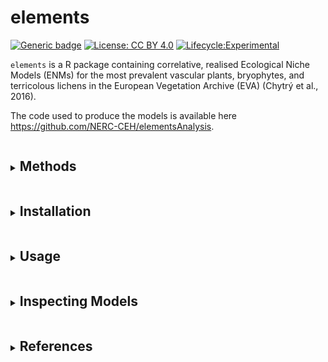 
<!-- README.md is generated from README.Rmd. Please edit that file -->

# elements

<!-- badges: start -->

[![Generic
badge](https://img.shields.io/badge/Version-0.0.1-green.svg)]()
[![License: CC BY
4.0](https://img.shields.io/badge/License-LGPL%203.0-lightgrey.svg)](https://opensource.org/license/lgpl-3-0)
[![Lifecycle:Experimental](https://img.shields.io/badge/Lifecycle-Experimental-339999)]()
<!-- badges: end -->

`elements` is a R package containing correlative, realised Ecological
Niche Models (ENMs) for the most prevalent vascular plants, bryophytes,
and terricolous lichens in the European Vegetation Archive (EVA) (Chytrý
et al., 2016).

The code used to produce the models is available here
<https://github.com/NERC-CEH/elementsAnalysis>.

<details>
<summary>
<h2 style="display:inline-block">
Methods
</h2>
</summary>

The ENMs adhere to Hutchinsonian conceptualisation of the ecological
niche as an n-dimensional hypervolume (Hutchinson, 1957). The
environmental variables forming the dimensions of each hypervolume
consist of:

- Seven unweighted, plot-mean Ecological Indicator Values (EIVs):
  - **M** - Soil Moisture<sup>1</sup>
  - **R** - Reaction<sup>1</sup>
  - **N** - Soil Nitrogen<sup>1</sup>
  - **L** - Light<sup>1</sup>
  - **GP** - Grazing Pressure<sup>2</sup>
  - **SD** - Soil Disturbance<sup>2</sup>
  - **S** - Salinity<sup>3</sup>
- Four bioclimatic variables:
  - **bio05** - Maximum temperature in the warmest month<sup>4</sup>
  - **bio06** - Minimum temperature in the coldest month<sup>4</sup>
  - **bio16** - Precipitation in the wettest quarter<sup>4</sup>
  - **bio17** - Precipitation in the driest quarter<sup>4</sup>

Support Vector Machine (SVM) models, which form a hyperplane between the
presence and absence hypervolumes, were trained and tested using using
the `mlr3` ecosystem of R packages (Lang et al., 2019). The raw `e1071`
(Meyer et al., 2024) SVM models are bundled in `elements`.

For more information please see Marshall et al (in prep).

<hr width="100%" size="1">
<p style="font-size: small !important">
<sup>1</sup>(Dengler et al., 2023), <sup>2</sup>(Midolo et al., 2023),
<sup>3</sup>(Tichy et al., 2023), <sup>4</sup>(Copernicus Climate Change
Service, 2021)
</p>
</details>
<details>
<summary>
<h2 style="display:inline-block">
Installation
</h2>
</summary>

To install elements run:

``` r
install.packages(file.path("path_to_file", "elements_0.0.1.tar.gz"), repos = NULL, type = "source")
```

Note: `elements` has two dependencies, `e1071` and `filehash`, which
must also be installed.

</details>
<details>
<summary>
<h2 style="display:inline-block">
Usage
</h2>
</summary>

### Retrieving models

``` r
library(e1071)
library(elements)
library(filehash)
```

Due to the total size of the 6145 ENMs currently included in `elements`
(1.6GB when compressed, 7.3GB in memory) the ENMs are not exported in a
.rda object. Instead they are made available through a `filehash` (Peng,
2005) database, which provides access to the ENMs without loading all
models into memory. To access the ENMs a connection to this database
must be initialised using `elements::startup`.

``` r
elements::startup()

model <- Models[["stellaria_graminea"]]
```

    #> 
    #> Call:
    #> svm(formula = Presence ~ L + M + N + R + S + SD + GP + bio05 + bio06 + 
    #>     bio16 + bio17, data = data, type = "C-classification", probability = TRUE)
    #> 
    #> 
    #> Parameters:
    #>    SVM-Type:  C-classification 
    #>  SVM-Kernel:  radial 
    #>        cost:  0.1 
    #> 
    #> Number of Support Vectors:  13870

### Using the models

The raw ENMs retrieved using the method above can be used as regular
`e1071` SVM model objects. Alternatively, the helper function
`elements::predict_occ_taxon` retrieves a model using the method above,
generates predictions, and formats the results as a data frame.

``` r
results <- elements::predict_occ_taxon(taxon = "stellaria_graminea", predictors = elements::ExampleData1, pa = "Present", limit = NULL, dp = 2, append_predictors = FALSE)
```

    #>   Present
    #> 1    0.03
    #> 2    0.03
    #> 3    0.06
    #> 4    0.25
    #> 5    0.01
    #> 6    0.01

An additional helper function `elements::predict_occ` can generate
predictions for multiple taxa, by either specifing the taxa to model in
the ‘taxa_codes’ argument, or by setting ‘taxa_codes’ to NULL and
including an additional column in the predictors data frame named
‘taxon_code’.

``` r
results <- elements::predict_occ(taxa_codes = NULL, predictors = elements::ExampleData2, pa = "Present", limit = NULL, dp = 2, append_predictors = FALSE)
```

    #>     Present         taxon_code
    #> 201    0.04 silene_flos-cuculi
    #> 202    0.00 silene_flos-cuculi
    #> 203    0.01 silene_flos-cuculi
    #> 204    0.65 silene_flos-cuculi
    #> 205    0.00 silene_flos-cuculi
    #> 206    0.01 silene_flos-cuculi

### Shutting down

At the end of the analyis run `elements::shutdown` to close the
connection to the filehash database.

``` r
elements::shutdown()
```

</details>
<details>
<summary>
<h2 style="display:inline-block">
Inspecting Models
</h2>
</summary>

Several datasets are available to examine the ENM model performance and
aid in model interpretation.

The performance measures can be retrieved from the
`elements::PerformanceMeasures` object; for example, below the balanced
accuracy from the random holdout sample and the model tuning
spatio-temporal cross-validation (Schratz et al., 2024) are displayed.

``` r
pm <- elements::PerformanceMeasures

pm_taxon <- pm[pm[["taxon_code"]] == "stellaria_graminea", c(1, 7, 8)]
```

    #>              taxon_code Holdout.BalancedAccuracy STCV.BalancedAccuracy
    #> 3627 stellaria_graminea                0.8564161             0.8504625

The marginal effects of an ENM, in the form of Partial Dependency
Profile (PDP) and Accumulated Local Effect (ALE) plots (Molnar, 2018)
can also be viewed using the `elements::plot_me` function. By setting
the ‘presences’ argument to TRUE a box and whiskers plot showing the
distribution of presences is overlaid and by setting the ‘eivs’ argument
to TRUE a point and arrows showing the EIV and niche width values are
overlaid, where available in `elements::VariableData`.

``` r
elements::plot_me(taxon = "stellaria_graminea", 
                  me_type = "ale", 
                  free_y = TRUE, 
                  presences = TRUE,
                  eivs = TRUE,
                  vars = c("L", "M", "N", "R", "S", "SD", "GP", "bio05", "bio06", "bio16", "bio17"))
```

<img src="man/figures/README-me_plot_print-1.png" width="100%" />

<details>
<summary>
<h3 style="display:inline-block">
⚠ A note on ALE plots
</h3>
</summary>

In some instances the ALE curves may appear ‘inverted’ and not
ecologically realistic, this is most often seen in situations where the
distribution of presences along a variable gradient is extremely narrow
and/or where there is a non-unimodal distribution, which causes
extrapolation issues in the ALE calculations. For example, *Gymnocarpium
robertianum* has a extremely narrow distribution of plot-mean S values,
with a maximum value of 1.

In these instances it is important to also visualise the PDP plots,
which should then be prioritised when inspecting the shape of the
univariate response.

<img src="man/figures/README-me_plot_gr_s_print-1.png" width="50%" /><img src="man/figures/README-me_plot_gr_s_print-2.png" width="50%" />

</details>
</details>
<details>
<summary>
<h2 style="display:inline-block">
References
</h2>
</summary>

Chytrý, M., Hennekens, S.M., Jiménez-Alfaro, B., Knollová, I., Dengler,
J., Jansen, F., Landucci, F., Schaminée, J.H.J., Aćić, S., Agrillo, E.,
Ambarlı, D., Angelini, P., Apostolova, I., Attorre, F., Berg, C.,
Bergmeier, E., Biurrun, I., Botta-Dukát, Z., Brisse, H., Campos, J.A.,
Carlón, L., Čarni, A., Casella, L., Csiky, J., Ćušterevska, R., Dajić
Stevanović, Z., Danihelka, J., De Bie, E., de Ruffray, P., De Sanctis,
M., Dickoré, W.B., Dimopoulos, P., Dubyna, D., Dziuba, T., Ejrnæs, R.,
Ermakov, N., Ewald, J., Fanelli, G., Fernández-González, F.,
FitzPatrick, Ú., Font, X., García-Mijangos, I., Gavilán, R.G., Golub,
V., Guarino, R., Haveman, R., Indreica, A., Işık Gürsoy, D., Jandt, U.,
Janssen, J.A.M., Jiroušek, M., Kącki, Z., Kavgacı, A., Kleikamp, M.,
Kolomiychuk, V., Krstivojević Ćuk, M., Krstonošić, D., Kuzemko, A.,
Lenoir, J., Lysenko, T., Marcenò, C., Martynenko, V., Michalcová, D.,
Moeslund, J.E., Onyshchenko, V., Pedashenko, H., Pérez-Haase, A.,
Peterka, T., Prokhorov, V., Rašomavičius, V., Rodríguez-Rojo, M.P.,
Rodwell, J.S., Rogova, T., Ruprecht, E., Rūsiņa, S., Seidler, G., Šibík,
J., Šilc, U., Škvorc, Ž., Sopotlieva, D., Stančić, Z., Svenning, J.-C.,
Swacha, G., Tsiripidis, I., Turtureanu, P.D., Uğurlu, E., Uogintas, D.,
Valachovič, M., Vashenyak, Y., Vassilev, K., Venanzoni, R., Virtanen,
R., Weekes, L., Willner, W., Wohlgemuth, T., Yamalov, S., 2016. European
Vegetation Archive (EVA): an integrated database of European vegetation
plots. Applied Vegetation Science 19, 173–180.
<https://doi.org/10.1111/avsc.12191>

Copernicus Climate Change Service, 2021. Downscaled bioclimatic
indicators for selected regions from 1950 to 2100 derived from climate
projections. <https://doi.org/10.24381/CDS.0AB27596>

Dengler, J., Jansen, F., Chusova, O., Hüllbusch, E., Nobis, M.P.,
Meerbeek, K.V., Axmanová, I., Bruun, H.H., Chytrý, M., Guarino, R.,
Karrer, G., Moeys, K., Raus, T., Steinbauer, M.J., Tichý, L., Tyler, T.,
Batsatsashvili, K., Bita-Nicolae, C., Didukh, Y., Diekmann, M.,
Englisch, T., Fernández-Pascual, E., Frank, D., Graf, U., Hájek, M.,
Jelaska, S.D., Jiménez-Alfaro, B., Julve, P., Nakhutsrishvili, G.,
Ozinga, W.A., Ruprecht, E.-K., Šilc, U., Theurillat, J.-P., Gillet, F.,
2023. Ecological Indicator Values for Europe (EIVE) 1.0. Vegetation
Classification and Survey 4, 7–29. <https://doi.org/10.3897/VCS.98324>

Hutchinson, G.E., 1957. Concluding Remarks. Cold Spring Harbor Symposia
on Quantitative Biology 22, 415–427.
<https://doi.org/10.1101/SQB.1957.022.01.039>

Lang, M., Binder, M., Richter, J., Schratz, P., Pfisterer, F., Coors,
S., Au, Q., Casalicchio, G., Kotthoff, L., Bischl, B., 2019. mlr3: A
modern object-oriented machine learning framework in R. Journal of Open
Source Software 4, 1903. <https://doi.org/10.21105/joss.01903>

Meyer, D., Dimitriadou, E., Hornik, K., Weingessel, A., Leisch, F.,
2024. e1071: Misc Functions of the Department of Statistics, Probability
Theory Group (Formerly: E1071), TU Wien.
<https://doi.org/10.32614/CRAN.package.e1071>

Midolo, G., Herben, T., Axmanová, I., Marcenò, C., Pätsch, R.,
Bruelheide, H., Karger, D.N., Aćić, S., Bergamini, A., Bergmeier, E.,
Biurrun, I., Bonari, G., Čarni, A., Chiarucci, A., De Sanctis, M.,
Demina, O., Dengler, J., Dziuba, T., Fanelli, G., Garbolino, E., Giusso
del Galdo, G., Goral, F., Güler, B., Hinojos-Mendoza, G., Jansen, F.,
Jiménez-Alfaro, B., Lengyel, A., Lenoir, J., Pérez-Haase, A., Pielech,
R., Prokhorov, V., Rašomavičius, V., Ruprecht, E., Rūsiņa, S., Šilc, U.,
Škvorc, Ž., Stančić, Z., Tatarenko, I., Chytrý, M., 2023. Disturbance
indicator values for European plants. Global Ecology and Biogeography
32, 24–34. <https://doi.org/10.1111/geb.13603>

Molnar, C., 2018. iml: An R package for Interpretable Machine Learning.
Journal of Open Source Software 3, 786.
<https://doi.org/10.21105/joss.00786>

Peng, R.D., 2005. filehash: Simple Key-Value Database.
<https://doi.org/10.32614/CRAN.package.filehash>

Schratz, P., Becker, M., Lang, M., Brenning, A., 2024. mlr3spatiotempcv:
Spatiotemporal Resampling Methods for Machine Learning in R. Journal of
Statistical Software 111, 1–36. <https://doi.org/10.18637/jss.v111.i07>

Tichý, L., Axmanová, I., Dengler, J., Guarino, R., Jansen, F., Midolo,
G., Nobis, M.P., Van Meerbeek, K., Aćić, S., Attorre, F., Bergmeier, E.,
Biurrun, I., Bonari, G., Bruelheide, H., Campos, J.A., Čarni, A.,
Chiarucci, A., Ćuk, M., Ćušterevska, R., Didukh, Y., Dítě, D., Dítě, Z.,
Dziuba, T., Fanelli, G., Fernández-Pascual, E., Garbolino, E., Gavilán,
R.G., Gégout, J.-C., Graf, U., Güler, B., Hájek, M., Hennekens, S.M.,
Jandt, U., Jašková, A., Jiménez-Alfaro, B., Julve, P., Kambach, S.,
Karger, D.N., Karrer, G., Kavgacı, A., Knollová, I., Kuzemko, A.,
Küzmič, F., Landucci, F., Lengyel, A., Lenoir, J., Marcenò, C.,
Moeslund, J.E., Novák, P., Pérez-Haase, A., Peterka, T., Pielech, R.,
Pignatti, A., Rašomavičius, V., Rūsiņa, S., Saatkamp, A., Šilc, U.,
Škvorc, Ž., Theurillat, J.-P., Wohlgemuth, T., Chytrý, M., 2023.
Ellenberg-type indicator values for European vascular plant species.
Journal of Vegetation Science 34, e13168.
<https://doi.org/10.1111/jvs.13168>

</details>
